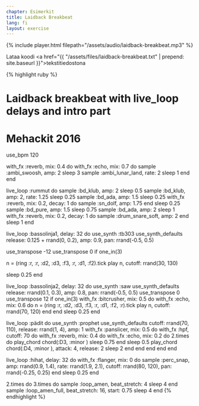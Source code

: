 ```yaml
---
chapter: Esimerkit
title: Laidback Breakbeat
lang: fi
layout: exercise
---
```


{% include player.html filepath="/assets/audio/laidback-breakbeat.mp3" %}

Lataa koodi <a href="{{ "/assets/files/laidback-breakbeat.txt" | prepend: site.baseurl }}">tekstitiedostona</a>

{% highlight ruby %}
# Laidback breakbeat with live_loop delays and intro part
# Mehackit 2016

use_bpm 120

with_fx :reverb, mix: 0.4 do
  with_fx :echo, mix: 0.7 do
    sample :ambi_swoosh, amp: 2
    sleep 3
    sample :ambi_lunar_land, rate: 2
    sleep 1
  end
end

live_loop :rummut do
  sample :bd_klub, amp: 2
  sleep 0.5
  sample :bd_klub, amp: 2, rate: 1.25
  sleep 0.25
  sample :bd_ada, amp: 1.5
  sleep 0.25
  with_fx :reverb, mix: 0.2, decay: 1 do
    sample :sn_dolf, amp: 1.75
  end
  sleep 0.25
  sample :bd_pure, amp: 1.5
  sleep 0.75
  sample :bd_ada, amp: 2
  sleep 1
  with_fx :reverb, mix: 0.2, decay: 1 do
    sample :drum_snare_soft, amp: 2
  end
  sleep 1
end

live_loop :bassolinja1, delay: 32 do
  use_synth :tb303
  use_synth_defaults release: 0.125 + rrand(0, 0.2), amp: 0.9, pan: rrand(-0.5, 0.5)

  use_transpose -12
  use_transpose 0 if one_in(3)

  n = (ring :r, :r, :d2, :d3, :f3, :r, :d1, :f2).tick
  play n, cutoff: rrand(30, 130)

  sleep 0.25
end

live_loop :bassolinja2, delay: 32 do
  use_synth :saw
  use_synth_defaults release: rrand(0.1, 0.3), amp: 0.8, pan: rrand(-0.5, 0.5)
  use_transpose 0
  use_transpose 12 if one_in(3)
  with_fx :bitcrusher, mix: 0.5 do
    with_fx :echo, mix: 0.6 do
      n = (ring :r, :d2, :d3, :f3, :r, :d1, :f2, :r).tick
      play n, cutoff: rrand(70, 120)
    end
  end
  sleep 0.25
end

live_loop :pädit do
  use_synth :prophet
  use_synth_defaults cutoff: rrand(70, 110), release: rrand(1, 4), amp: 1
  with_fx :panslicer, mix: 0.5 do
    with_fx :hpf, cutoff: 70 do
      with_fx :reverb, mix: 0.4 do
        with_fx :echo, mix: 0.2 do
          2.times do
            play_chord chord(:D3, :minor )
            sleep 0.75
          end
          sleep 0.5
          play_chord chord(:D4, :minor ), attack: 4, release: 2
          sleep 2
        end
      end
    end
  end
end

live_loop :hihat, delay: 32 do
  with_fx :flanger, mix: 0 do
    sample :perc_snap, amp: rrand(0.9, 1.4), rate: rrand(1.9, 2.1), cutoff: rrand(80, 120), pan: rrand(-0.25, 0.25)
  end
  sleep 0.25
end

2.times do
  3.times do
    sample :loop_amen, beat_stretch: 4
    sleep 4
  end
  sample :loop_amen_full, beat_stretch: 16, start: 0.75
  sleep 4
end
{% endhighlight %}